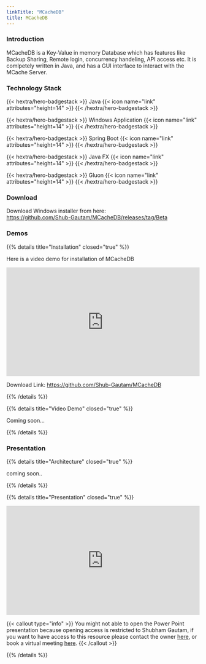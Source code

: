 ```yaml
---
linkTitle: "MCacheDB"
title: MCacheDB
---
```


### Introduction

MCacheDB is a Key-Value in memory Database which has features like Backup Sharing, Remote login, concurrency handeling, API access etc. It is comlpetely written in Java, and has a GUI interface to interact with the MCache Server.

### Technology Stack

{{< hextra/hero-badgestack >}}
  <span>Java</span>
  {{< icon name="link" attributes="height=14" >}}
{{< /hextra/hero-badgestack >}}

{{< hextra/hero-badgestack  >}}
  <span>Windows Application</span>
  {{< icon name="link" attributes="height=14" >}}
{{< /hextra/hero-badgestack >}}

{{< hextra/hero-badgestack  >}}
  <span>Spring Boot</span>
  {{< icon name="link" attributes="height=14" >}}
{{< /hextra/hero-badgestack >}}

{{< hextra/hero-badgestack  >}}
  <span>Java FX</span>
  {{< icon name="link" attributes="height=14" >}}
{{< /hextra/hero-badgestack >}}

{{< hextra/hero-badgestack  >}}
  <span>Gluon</span>
  {{< icon name="link" attributes="height=14" >}}
{{< /hextra/hero-badgestack >}}


### Download

Download Windows installer from here:<br>
https://github.com/Shub-Gautam/MCacheDB/releases/tag/Beta


### Demos

{{% details title="Installation" closed="true" %}}

Here is a video demo for installation of MCacheDB

<div style="position: relative; padding-bottom: 56.25%; height: 0; overflow: hidden;">
  <iframe allow="accelerometer; autoplay; clipboard-write; encrypted-media; gyroscope; picture-in-picture; web-share" allowfullscreen="allowfullscreen" loading="eager" referrerpolicy="strict-origin-when-cross-origin" src="https://www.youtube.com/embed/uS1eOn6yguE?autoplay=0&controls=1&end=0&loop=0&mute=0&start=0" style="position: absolute; top: 0; left: 0; width: 100%; height: 100%; border:0;" title="YouTube video"
  ></iframe>
</div>

Download Link: https://github.com/Shub-Gautam/MCacheDB 

{{% /details %}}

{{% details title="Video Demo" closed="true" %}}

Coming soon...


{{% /details %}}

### Presentation

{{% details title="Architecture" closed="true" %}}

coming soon..

{{% /details %}}

{{% details title="Presentation" closed="true" %}}


<div style="position: relative; padding-bottom: 56.25%; height: 0; overflow: hidden;">
  <iframe allow="accelerometer; autoplay; clipboard-write; encrypted-media; gyroscope; picture-in-picture; web-share" allowfullscreen="allowfullscreen" loading="eager" referrerpolicy="strict-origin-when-cross-origin" src="https://1drv.ms/p/s!Ao-vGXK6WdzgpWqBR-VBaEG5pNcv?e=AUDJSO" style="position: absolute; top: 0; left: 0; width: 100%; height: 100%; border:0;" title="YouTube video"
  ></iframe>
</div>

{{< callout type="info" >}}
  You might not able to open the Power Point presentation because opening access is restricted to Shubham Gautam, if you want to have access to this resource please contact the owner <a href="/about-me">here</a>, or book a virtual meeting <a href="https://calendly.com/skgautam393/30min">here</a>.
{{< /callout >}}


{{% /details %}}

